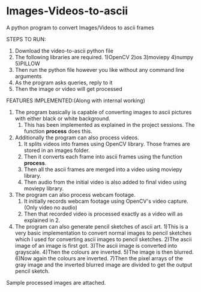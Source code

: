 # Images-Videos-to-ascii
A python program to convert Images/Videos to ascii frames

STEPS TO RUN:
1)  Download the video-to-ascii python file
2)  The following libraries are required.
    1)OpenCV
    2)os
    3)moviepy
    4)numpy
    5)PILLOW
4)  Then run the python file however you like without any command line arguments
5)  As the program asks queries, reply to it
6)  Then the image or video will get processed

FEATURES IMPLEMENTED:(Along with internal working)
1)  The program basically is capable of converting images to ascii pictures with either black or white background.
    1) This has been implemented as explained in the project sessions. The function **process** does this.
2)  Additionally the program can also process videos.
    1) It splits videos into frames using OpenCV library. Those frames are stored in an images folder.
    2) Then it converts each frame into ascii frames using the function **process**.
    3) Then all the ascii frames are merged into a video using moviepy library.
    4) Then audio from the initial video is also added to final video using moviepy library.
3) The program can also process webcam footage.
    1) It initially records webcam footage using OpenCV's video capture.(Only video no audio)
    2) Then that recorded video is processed exactly as a video will as explained in 2.
4) The program can also generate pencil sketches of ascii art.
    1)This is a very basic implementation to convert normal images to pencil sketches which I used for converting ascii images to pencil sketches.
    2)The ascii image of an image is first got.
    3)The ascii image is converted into grayscale.
    4)Then the colours are inverted.
    5)The image is then blurred.
    6)Now again the colours are inverted.
    7)Then the pixel arrays of the gray image and the inverted blurred image are divided to get the output pencil sketch.
    

Sample processed images are attached.
